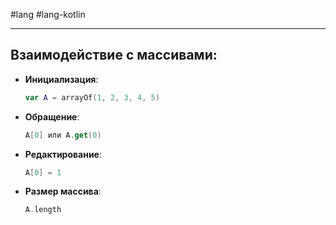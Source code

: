 #lang #lang-kotlin

---
## Взаимодействие с массивами:

- **Инициализация**:  
  ```kotlin
  var A = arrayOf(1, 2, 3, 4, 5)
  ```

- **Обращение**:  
  ```kotlin
  A[0] или A.get(0)
  ```

- **Редактирование**:  
  ```kotlin
  A[0] = 1
  ```

- **Размер массива**:  
  ```kotlin
  A.length
  ```
